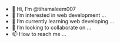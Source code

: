 - 👋 Hi, I’m @tihamaleem007
- 👀 I’m interested in web development ...
- 🌱 I’m currently learning web developing ...
- 💞️ I’m looking to collaborate on ...
- 📫 How to reach me ...

<!---
tihamaleem007/tihamaleem007 is a ✨ special ✨ repository because its `README.md` (this file) appears on your GitHub profile.
You can click the Preview link to take a look at your changes.
--->
